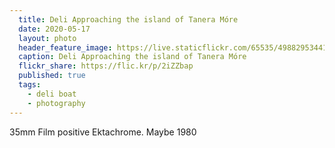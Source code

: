 ```yaml
---
  title: Deli Approaching the island of Tanera Móre
  date: 2020-05-17
  layout: photo
  header_feature_image: https://live.staticflickr.com/65535/49882953441_5e64e12056_o.jpg
  caption: Deli Approaching the island of Tanera Móre
  flickr_share: https://flic.kr/p/2iZZbap
  published: true
  tags:
    - deli boat
    - photography
---
```


35mm Film positive Ektachrome. Maybe 1980
